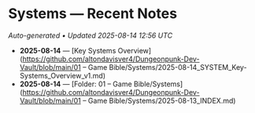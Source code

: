 # Systems — Recent Notes

_Auto-generated • Updated 2025-08-14 12:56 UTC_

- **2025-08-14** — [Key Systems Overview](https://github.com/altondavisver4/Dungeonpunk-Dev-Vault/blob/main/01 – Game Bible/Systems/2025-08-14_SYSTEM_Key-Systems_Overview_v1.md)
- **2025-08-14** — [Folder: 01 – Game Bible/Systems](https://github.com/altondavisver4/Dungeonpunk-Dev-Vault/blob/main/01 – Game Bible/Systems/2025-08-13_INDEX.md)

